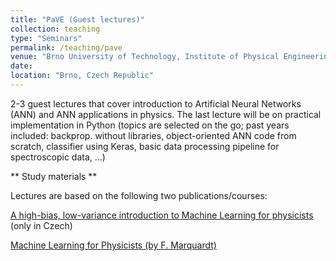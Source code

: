 ```yaml
---
title: "PaVE (Guest lectures)"
collection: teaching
type: "Seminars"
permalink: /teaching/pave
venue: "Brno University of Technology, Institute of Physical Engineering and Nanotechnology"
date: 
location: "Brno, Czech Republic"
---
```


2-3 guest lectures that cover introduction to Artificial Neural Networks (ANN) and ANN applications in physics. The last lecture will be on practical implementation in Python (topics are selected on the go; past years included: backprop. without libraries, object-oriented ANN code from scratch, classifier using Keras, basic data processing pipeline for spectroscopic data, ...)

** Study materials ** 

Lectures are based on the following two publications/courses: 

[A high-bias, low-variance introduction to Machine Learning for physicists](https://arxiv.org/pdf/1803.08823.pdf) (only in Czech)

[Machine Learning for Physicists (by F. Marquardt)](https://pad.gwdg.de/s/Machine_Learning_For_Physicists_2021)